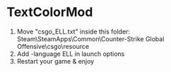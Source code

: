# TextColorMod
1. Move "csgo_ELL.txt" inside this folder: Steam\SteamApps\Common\Counter-Strike Global Offensive\csgo\resource
2. Add -language ELL in launch options
3. Restart your game & enjoy
